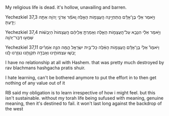 My religious life is dead. it's hollow, unavailing and barren. 


Yechezkiel 37,3
וַיֹּ֣אמֶר אֵלַ֔י בֶּן־אָדָ֕ם הֲתִֽחְיֶ֣ינָה הָֽעֲצָמ֣וֹת הָאֵ֑לֶּה וָֽאֹמַ֕ר אֲדֹנָ֥י יֱהֹוִ֖ה אַתָּ֥ה יָדָֽעְתָּ:

Yechezkiel 37,4
וַיֹּ֣אמֶר אֵלַ֔י הִנָּבֵ֖א עַל־הָֽעֲצָמ֣וֹת הָאֵ֑לֶּה וְאָמַרְתָּ֣ אֲלֵיהֶ֔ם הָֽעֲצָמוֹת֙ הַיְבֵשׁ֔וֹת שִׁמְע֖וּ דְּבַר־יְהֹוָֽה

Yechezkiel 37,11
וַיֹּאמֶר֘ אֵלַי֒ בֶּן־אָדָ֕ם הָֽעֲצָמ֣וֹת הָאֵ֔לֶּה כָּל־בֵּ֥ית יִשְׂרָאֵ֖ל הֵ֑מָּה הִנֵּ֣ה אֹֽמְרִ֗ים יָֽבְשׁ֧וּ עַצְמוֹתֵ֛ינוּ וְאָבְדָ֥ה תִקְוָתֵ֖נוּ נִגְזַ֥רְנוּ לָֽנוּ


I have no relationship at all with Hashem. that was pretty much destroyed by rav blachmans hashgacha pratis shuir.

I hate learning, can't be bothered anymore to put the effort in to then get nothing of any value out of it 

RB said my obligation is to learn irrespective of how i might feel. but this isn't sustainable. without my torah life being sufused with meaning, genuine meaning, then it's destined to fail. it won't last long against the backdrop of the west 



